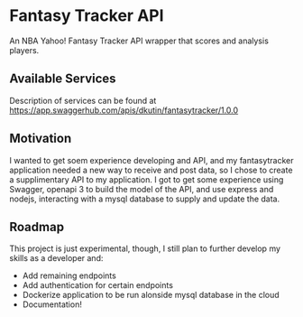 # Fantasy Tracker API
An NBA Yahoo! Fantasy Tracker API wrapper that scores and analysis players.
## Available Services
Description of services can be found at https://app.swaggerhub.com/apis/dkutin/fantasytracker/1.0.0
## Motivation
I wanted to get soem experience developing and API, and my fantasytracker application needed a new way to receive and post data, so I chose to create a supplimentary API to my application. I got to get some experience using Swagger, openapi 3 to build the model of the API, and use express and nodejs, interacting with a mysql database to supply and update the data.
## Roadmap
This project is just experimental, though, I still plan to further develop my skills as a developer and:
 - Add remaining endpoints
 - Add authentication for certain endpoints
 - Dockerize application to be run alonside mysql database in the cloud
 - Documentation!